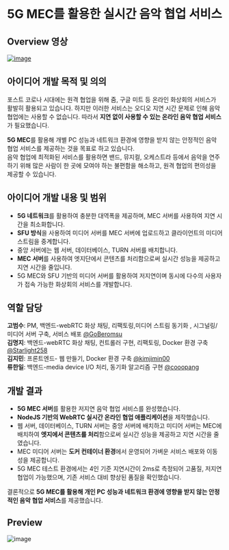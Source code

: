 # 5G MEC를 활용한 실시간 음악 협업 서비스
## Overview 영상
[![image](https://user-images.githubusercontent.com/37897508/224617559-bf8693c0-44e6-485c-95f3-c0d066c370c3.png)](https://youtu.be/YgTgkBeZmn4)
## 아이디어 개발 목적 및 의의
포스트 코로나 시대에는 원격 협업을 위해 줌, 구글 미트 등 온라인 화상회의 서비스가 활발히 활용되고 있습니다. 
하지만 이러한 서비스는 오디오 지연 시간 문제로 인해 음악 협업에는 사용할 수 없습니다.
따라서 **지연 없이 사용할 수 있는 온라인 음악 협업 서비스**가 필요했습니다.

**5G MEC**를 활용해 개별 PC 성능과 네트워크 환경에 영향을 받지 않는 안정적인 음악 협업 서비스를 제공하는 것을 목표로 하고 있습니다.  
음악 협업에 최적화된 서비스를 활용하면 밴드, 뮤지컬, 오케스트라 등에서 음악을 연주하기 위해 많은 사람이 한 곳에 모여야 하는 불편함을 해소하고, 원격 협업의 편의성을 제공할 수 있습니다.

## 아이디어 개발 내용 및 범위
- **5G 네트워크**를 활용하여 충분한 대역폭을 제공하며, MEC 서버를 사용하여 지연 시간을 최소화합니다.
- **SFU 방식**을 사용하여 미디어 서버를 MEC 서버에 업로드하고 클라이언트의 미디어 스트림을 중계합니다.
- 중앙 서버에는 웹 서버, 데이터베이스, TURN 서버를 배치합니다.
- **MEC 서버**를 사용하여 엣지단에서 콘텐츠를 처리함으로써 실시간 성능을 제공하고 지연 시간을 줄입니다.
- 5G MEC와 SFU 기반의 미디어 서버를 활용하여 저지연이며 동시에 다수의 사용자가 접속 가능한 화상회의 서비스를 개발합니다.

## 역할 담당
**고범수**: PM, 백엔드-webRTC 화상 채팅, 리팩토링,미디어 스트림 동기화 , 시그널링/미디어 서버 구축, 서비스 배포 <a href="https://github.com/GoBeromsu">@GoBeromsu</a>    
**김명지**: 백엔드-webRTC 화상 채팅, 컨트롤러 구현, 리팩토링, Docker 환경 구축 <a href="https://github.com/Starlight258">@Starlight258</a>     
**김지민**: 프론트엔드- 웹 만들기, Docker 환경 구축  <a href="https://github.com/kimjimin00">@kimjimin00</a>   
**류한일**: 백엔드-media device I/O 처리, 동기화 알고리즘 구현 <a href="https://github.com/cooopang">@cooopang</a>        
  

## 개발 결과
- **5G MEC 서버**를 활용한 저지연 음악 협업 서비스를 완성했습니다.
- **NodeJS 기반의 WebRTC 실시간 온라인 협업 애플리케이션**을 제작했습니다.
- 웹 서버, 데이터베이스, TURN 서버는 중앙 서버에 배치하고 미디어 서버는 MEC에 배치하여 **엣지에서 콘텐츠를 처리**함으로써 실시간 성능을 제공하고 지연 시간을 줄였습니다.
- MEC 미디어 서버는 **도커 컨테이너 환경**에서 운영되어 가벼운 서비스 배포와 이동성을 제공합니다.
- 5G MEC 테스트 환경에서는 4인 기준 지연시간이 2ms로 측정되어 고품질, 저지연 협업이 가능했으며, 기존 서비스 대비 향상된 품질을 확인했습니다.

결론적으로 **5G MEC를 활용해 개인 PC 성능과 네트워크 환경에 영향을 받지 않는 안정적인 음악 협업 서비스**를 제공했습니다.

## Preview
![image](https://user-images.githubusercontent.com/78211281/224594008-192069d5-a996-4e74-89a1-36f8d2318bbb.png)

